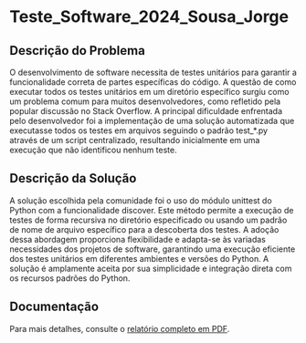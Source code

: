 # Teste_Software_2024_Sousa_Jorge

## Descrição do Problema
O desenvolvimento de software necessita de testes unitários para garantir a funcionalidade correta de partes específicas do código. A questão de como executar todos os testes unitários em um diretório específico surgiu como um problema comum para muitos desenvolvedores, como refletido pela popular discussão no Stack Overflow. A principal dificuldade enfrentada pelo desenvolvedor foi a implementação de uma solução automatizada que executasse todos os testes em arquivos seguindo o padrão test_*.py através de um script centralizado, resultando inicialmente em uma execução que não identificou nenhum teste.

## Descrição da Solução
A solução escolhida pela comunidade foi o uso do módulo unittest do Python com a funcionalidade discover. Este método permite a execução de testes de forma recursiva no diretório especificado ou usando um padrão de nome de arquivo específico para a descoberta dos testes. A adoção dessa abordagem proporciona flexibilidade e adapta-se às variadas necessidades dos projetos de software, garantindo uma execução eficiente dos testes unitários em diferentes ambientes e versões do Python. A solução é amplamente aceita por sua simplicidade e integração direta com os recursos padrões do Python.

## Documentação

Para mais detalhes, consulte o [relatório completo em PDF]().